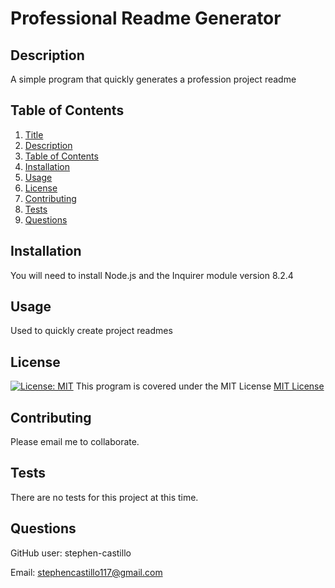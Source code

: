 # Professional Readme Generator

## Description

A simple program that quickly generates a profession project readme

## Table of Contents

1. [Title](#project-title)
2. [Description](#description)
3. [Table of Contents](#table-of-contents)
4. [Installation](#installation)
5. [Usage](#usage)
6. [License](#license)
7. [Contributing](#contributing)
8. [Tests](#tests)
9. [Questions](#questions)

## Installation

You will need to install Node.js and the Inquirer module version 8.2.4

## Usage

Used to quickly create project readmes

## License

[![License: MIT](https://img.shields.io/badge/License-MIT-yellow.svg)](https://opensource.org/licenses/MIT)
This program is covered under the MIT License
[MIT License](https://choosealicense.com/licenses/mit/)

## Contributing

Please email me to collaborate.

## Tests

There are no tests for this project at this time.

## Questions

GitHub user: stephen-castillo

Email: stephencastillo117@gmail.com

